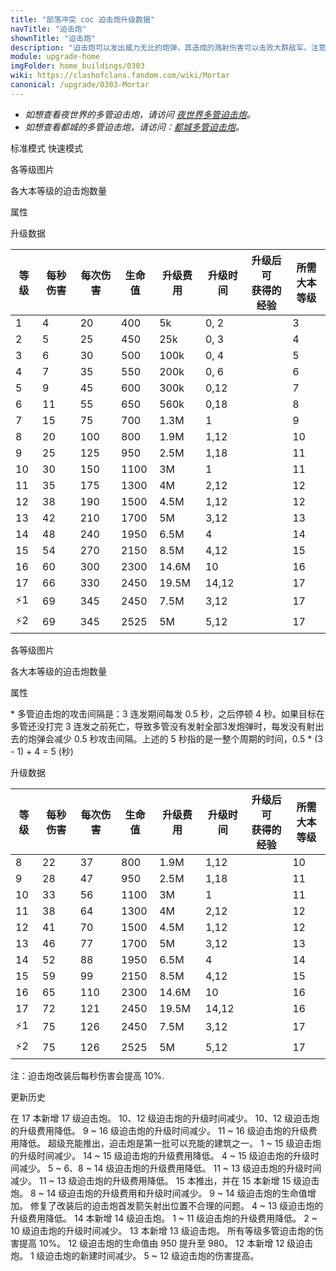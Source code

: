 ```yaml
---
title: "部落冲突 coc 迫击炮升级数据"
navTitle: "迫击炮"
shownTitle: "迫击炮"
description: "迫击炮可以发出威力无比的炮弹，其造成的溅射伤害可以击败大群敌军。注意，要防止敌军过于接近迫击炮！"
module: upgrade-home
imgFolder: home_buildings/0303
wiki: https://clashofclans.fandom.com/wiki/Mortar
canonical: /upgrade/0303-Mortar
---
```


<script setup>
const tableExtraInfoStandardMode = [
    {
        "column": 4,
        "type": "cost",
        "gpClass": "building",
        "icon": "Gold"
    },
    {
        "column": 5,
        "type": "time",
        "gpClass": "building"
    },
    {
        "column": 6,
        "type": "exp",
        "icon": "Exp"
    }
];
const tableExtraInfoFastMode = tableExtraInfoStandardMode;
</script>

- *如想查看夜世界的多管迫击炮，请访问 [夜世界多管迫击炮](/upgrade/1108-Multi-Mortar)。*
- *如想查看都城的多管迫击炮，请访问：[都城多管迫击炮](/upgrade/2206-Multi-Mortar)。*

<SwitchTabs contentClass="cp-unit-items" :stickyTabs="true" :pageTabs="true">
    <SwitchTab tabId="cp-unit-item-0" :activeTab="true">标准模式</SwitchTab>
    <SwitchTab tabId="cp-unit-item-1">快速模式</SwitchTab>
</SwitchTabs>

<!-- ↓↓↓ 标准模式 ↓↓↓ -->
<SwitchTabGroup id="cp-unit-item-0" class="cp-unit-items">
<UnitInfo :folder="$frontmatter.imgFolder" imgSrc="Mortar17_hd.png" imgAlt="迫击炮（标准模式）"
    :description="$frontmatter.description" :isSmallImg="true" />

<SmallTitle>各等级图片</SmallTitle>

<Panel>
    <UnitImgGroup title="未改装" :folder="$frontmatter.imgFolder">
        <UnitImg imgTitle="1 级" imgSrc="Mortar1.png" />
        <UnitImg imgTitle="2 级" imgSrc="Mortar2.png" />
        <UnitImg imgTitle="3 级" imgSrc="Mortar3.png" />
        <UnitImg imgTitle="4 级" imgSrc="Mortar4.png" />
        <UnitImg imgTitle="5 级" imgSrc="Mortar5.png" />
        <UnitImg imgTitle="6 级" imgSrc="Mortar6.png" />
        <UnitImg imgTitle="7 级" imgSrc="Mortar7.png" />
        <UnitImg imgTitle="8 级" imgSrc="Mortar8.png" />
        <UnitImg imgTitle="9 级" imgSrc="Mortar9.png" />
        <UnitImg imgTitle="10 级" imgSrc="Mortar10.png" />
        <UnitImg imgTitle="11 级" imgSrc="Mortar11.png" />
        <UnitImg imgTitle="12 级" imgSrc="Mortar12.png" />
        <UnitImg imgTitle="13 级" imgSrc="Mortar13.png" />
        <UnitImg imgTitle="14 级" imgSrc="Mortar14.png" />
        <UnitImg imgTitle="15 级" imgSrc="Mortar15.png" />
        <UnitImg imgTitle="16 级" imgSrc="Mortar16.png" />
        <UnitImg imgTitle="17 级" imgSrc="Mortar17.png" />
    </UnitImgGroup>
    <UnitImgGroup title="已改装，处于标准模式" :folder="$frontmatter.imgFolder">
        <UnitImg imgTitle="8 级" imgSrc="Mortar8A.png" />
        <UnitImg imgTitle="9 级" imgSrc="Mortar9A.png" />
        <UnitImg imgTitle="10 级" imgSrc="Mortar10A.png" />
        <UnitImg imgTitle="11 级" imgSrc="Mortar11A.png" />
        <UnitImg imgTitle="12 级" imgSrc="Mortar12A.png" />
        <UnitImg imgTitle="13 级" imgSrc="Mortar13A.png" />
        <UnitImg imgTitle="14 级" imgSrc="Mortar14A.png" />
        <UnitImg imgTitle="15 级" imgSrc="Mortar15A.png" />
        <UnitImg imgTitle="16 级" imgSrc="Mortar16A.png" />
        <UnitImg imgTitle="17 级" imgSrc="Mortar17A.png" />
    </UnitImgGroup>
</Panel>

<SmallTitle>各大本等级的迫击炮数量</SmallTitle>

<BuildingNum>
    <BuildingNumRow title="大本等级" num="1 - 2, 3 - 5, 6, 7, 8 - 17" />
    <BuildingNumRow title="建筑数量" num="    0,     1, 2, 3,      4" />
</BuildingNum>

<SmallTitle>属性</SmallTitle>

<UnitProperties>
    <UnitProperty pKey="占地面积" pValue="3×3" />
    <UnitProperty pKey="判定面积" pValue="2×2" :isJudgeSquare="true" />
    <UnitProperty pKey="伤害类型" pValue="范围伤害" />
    <UnitProperty pKey="伤害半径" pValue="1.5 格" />
    <UnitProperty pKey="攻击的目标" pValue="仅地面目标" />
    <UnitProperty pKey="射程" pValue="4 ~ 11 格" />
    <UnitProperty pKey="攻速" pValue="5 秒 1 发 (标准)" />
    <UnitProperty pKey="改装所需迫击炮等级" pValue="8" />
    <UnitProperty pKey="改装所需夜世界迫击炮等级" pValue="8" />
    <UnitProperty pKey="改装数量" pValue="仅限一个" />
    <UnitProperty pKey="改装时间" pValue="14" :isUpgradeTime="true" gpClass="building" />
    <UnitProperty pKey="改装费用" pValue="8M" :isUpgradeCost="true" resourceType="Gold" gpClass="building" />
</UnitProperties>

<SmallTitle>升级数据</SmallTitle>

<UnitTable :tableExtraInfo="tableExtraInfoStandardMode">

| 等级 | 每秒伤害 | 每次伤害 | 生命值 | 升级费用 |  升级时间  |升级后可<br>获得的经验| 所需<br>大本等级 |
| ---- |   ---   |   ---   |   ---  |   ---   |    ---    |        ---          |       ---      |
|   1  |     4   |    20   |   400  |     5k  |   0, 2    |                     |        3       |
|   2  |     5   |    25   |   450  |    25k  |   0, 3    |                     |        4       |
|   3  |     6   |    30   |   500  |   100k  |   0, 4    |                     |        5       |
|   4  |     7   |    35   |   550  |   200k  |   0, 6    |                     |        6       |
|   5  |     9   |    45   |   600  |   300k  |   0,12    |                     |        7       |
|   6  |    11   |    55   |   650  |   560k  |   0,18    |                     |        8       |
|   7  |    15   |    75   |   700  |   1.3M  |   1       |                     |        9       |
|   8  |    20   |   100   |   800  |   1.9M  |   1,12    |                     |       10       |
|   9  |    25   |   125   |   950  |   2.5M  |   1,18    |                     |       11       |
|  10  |    30   |   150   |  1100  |     3M  |   1       |                     |       11       |
|  11  |    35   |   175   |  1300  |     4M  |   2,12    |                     |       12       |
|  12  |    38   |   190   |  1500  |   4.5M  |   1,12    |                     |       12       |
|  13  |    42   |   210   |  1700  |     5M  |   3,12    |                     |       13       |
|  14  |    48   |   240   |  1950  |   6.5M  |   4       |                     |       14       |
|  15  |    54   |   270   |  2150  |   8.5M  |   4,12    |                     |       15       |
|  16  |    60   |   300   |  2300  |  14.6M  |  10       |                     |       16       |
|  17  |    66   |   330   |  2450  |  19.5M  |  14,12    |                     |       17       |
| ⚡1  |    69   |   345   |  2450  |   7.5M  |   3,12    |                     |       17       |
| ⚡2  |    69   |   345   |  2525  |     5M  |   5,12    |                     |       17       |
</UnitTable>
</SwitchTabGroup>

<!-- ↓↓↓ 快速模式 ↓↓↓ -->
<SwitchTabGroup id="cp-unit-item-1" class="cp-unit-items">
<UnitInfo :folder="$frontmatter.imgFolder" imgSrc="Mortar16B.png" imgAlt="迫击炮（快速模式）"
    :description="$frontmatter.description" :isSmallImg="true" />

<SmallTitle>各等级图片</SmallTitle>

<Panel>
    <UnitImgGroup title="已改装，处于连发模式" :folder="$frontmatter.imgFolder">
        <UnitImg imgTitle="8 级" imgSrc="Mortar8B.png" />
        <UnitImg imgTitle="9 级" imgSrc="Mortar9B.png" />
        <UnitImg imgTitle="10 级" imgSrc="Mortar10B.png" />
        <UnitImg imgTitle="11 级" imgSrc="Mortar11B.png" />
        <UnitImg imgTitle="12 级" imgSrc="Mortar12B.png" />
        <UnitImg imgTitle="13 级" imgSrc="Mortar13B.png" />
        <UnitImg imgTitle="14 级" imgSrc="Mortar14B.png" />
        <UnitImg imgTitle="15 级" imgSrc="Mortar15B.png" />
        <UnitImg imgTitle="16 级" imgSrc="Mortar16B.png" />
        <!-- <UnitImg imgTitle="17 级" imgSrc="Mortar17B.png" /> -->
    </UnitImgGroup>
</Panel>

<SmallTitle>各大本等级的迫击炮数量</SmallTitle>

<BuildingNum>
    <BuildingNumRow title="大本等级" num="1 - 2, 3 - 5, 6, 7, 8 - 17" />
    <BuildingNumRow title="建筑数量" num="    0,     1, 2, 3,      4" />
</BuildingNum>

<SmallTitle>属性</SmallTitle>

<UnitProperties>
    <UnitProperty pKey="占地面积" pValue="3×3" />
    <UnitProperty pKey="判定面积" pValue="2×2" :isJudgeSquare="true" />
    <UnitProperty pKey="伤害类型" pValue="范围伤害" />
    <UnitProperty pKey="伤害半径" pValue="1.5 格" />
    <UnitProperty pKey="攻击的目标" pValue="仅地面目标" />
    <UnitProperty pKey="射程" pValue="4 ~ 11 格" />
    <UnitProperty pKey="攻速" pValue="5 秒 3 发 (改装)<sup>*</sup>" />
    <UnitProperty pKey="改装所需迫击炮等级" pValue="8" />
    <UnitProperty pKey="改装所需夜世界迫击炮等级" pValue="8" />
    <UnitProperty pKey="改装数量" pValue="仅限一个" />
    <UnitProperty pKey="改装时间" pValue="14" :isUpgradeTime="true" gpClass="building" />
    <UnitProperty pKey="改装费用" pValue="8M" :isUpgradeCost="true" resourceType="Gold" gpClass="building" />
</UnitProperties>

\* 多管迫击炮的攻击间隔是：3 连发期间每发 0.5 秒，之后停顿 4 秒。如果目标在多管还没打完 3 连发之前死亡，导致多管没有发射全部3发炮弹时，每发没有射出去的炮弹会减少 0.5 秒攻击间隔。上述的 5 秒指的是一整个周期的时间，0.5 * (3 - 1) + 4 = 5 (秒)

<SmallTitle>升级数据</SmallTitle>

<UnitTable :tableExtraInfo="tableExtraInfoFastMode">

| 等级 | 每秒伤害 | 每次伤害 | 生命值 | 升级费用 |  升级时间  |升级后可<br>获得的经验| 所需<br>大本等级 |
| ---- |   ---   |   ---   |   ---  |   ---   |    ---    |        ---          |       ---      |
|   8  |    22   |   37    |   800  |  1.9M   |   1,12    |                     |       10       |
|   9  |    28   |   47    |   950  |  2.5M   |   1,18    |                     |       11       |
|  10  |    33   |   56    |  1100  |    3M   |   1       |                     |       11       |
|  11  |    38   |   64    |  1300  |    4M   |   2,12    |                     |       12       |
|  12  |    41   |   70    |  1500  |  4.5M   |   1,12    |                     |       12       |
|  13  |    46   |   77    |  1700  |    5M   |   3,12    |                     |       13       |
|  14  |    52   |   88    |  1950  |  6.5M   |   4       |                     |       14       |
|  15  |    59   |   99    |  2150  |  8.5M   |   4,12    |                     |       15       |
|  16  |    65   |  110    |  2300  | 14.6M   |  10       |                     |       16       |
|  17  |    72   |  121    |  2450  | 19.5M   |  14,12    |                     |       16       |
| ⚡1  |    75   |   126   |  2450  |   7.5M  |   3,12    |                     |       17       |
| ⚡2  |    75   |   126   |  2525  |     5M  |   5,12    |                     |       17       |
</UnitTable>
</SwitchTabGroup>

<!-- ↓↓↓ 公共部分 ↓↓↓ -->
注：迫击炮改装后每秒伤害会提高 10%.

<SmallTitle>更新历史</SmallTitle>

<Timeline>
    <TimelineItem date="2025/02/10">
        <TimelineRow>在 17 本新增 17 级迫击炮。</TimelineRow>
        <TimelineRow>10、12 级迫击炮的升级时间减少。</TimelineRow>
        <TimelineRow>10、12 级迫击炮的升级费用降低。</TimelineRow>
    </TimelineItem>
    <TimelineItem date="2024/11/25">
        <TimelineRow>9 ~ 16 级迫击炮的升级时间减少。</TimelineRow>
        <TimelineRow>11 ~ 16 级迫击炮的升级费用降低。</TimelineRow>
    </TimelineItem>
    <TimelineItem date="2024/09/09">
        <TimelineRow>超级充能推出，迫击炮是第一批可以充能的建筑之一。</TimelineRow>
    </TimelineItem>
    <TimelineItem date="2024/06/18">
        <TimelineRow>1 ~ 15 级迫击炮的升级时间减少。</TimelineRow>
        <TimelineRow>14 ~ 15 级迫击炮的升级费用降低。</TimelineRow>
    </TimelineItem>
    <TimelineItem date="2023/12/12">
        <TimelineRow>4 ~ 15 级迫击炮的升级时间减少。</TimelineRow>
        <TimelineRow>5 ~ 6、8 ~ 14 级迫击炮的升级费用降低。</TimelineRow>
    </TimelineItem>
    <TimelineItem date="2023/06/12">
        <TimelineRow>11 ~ 13 级迫击炮的升级时间减少。</TimelineRow>
        <TimelineRow>11 ~ 13 级迫击炮的升级费用降低。</TimelineRow>
    </TimelineItem>
    <TimelineItem date="2022/10/10">
        <TimelineRow>15 本推出，并在 15 本新增 15 级迫击炮。</TimelineRow>
        <TimelineRow>8 ~ 14 级迫击炮的升级费用和升级时间减少。</TimelineRow>
    </TimelineItem>
    <TimelineItem date="2022/06/27">
        <TimelineRow>9 ~ 14 级迫击炮的生命值增加。</TimelineRow>
    </TimelineItem>
    <TimelineItem date="2022/01/20">
        <TimelineRow>修复了改装后的迫击炮首发箭矢射出位置不合理的问题。</TimelineRow>
    </TimelineItem>
    <TimelineItem date="2021/12/09">
        <TimelineRow>4 ~ 13 级迫击炮的升级费用降低。</TimelineRow>
    </TimelineItem>
        <TimelineItem date="2021/09/27">
        <TimelineRow>14 本新增 14 级迫击炮。</TimelineRow>
    </TimelineItem>
    <TimelineItem date="2021/04/12">
        <TimelineRow>1 ~ 11 级迫击炮的升级费用降低。</TimelineRow>
        <TimelineRow>2 ~ 10 级迫击炮的升级时间减少。</TimelineRow>
    </TimelineItem>
    <TimelineItem date="2020/03/30">
        <TimelineRow>13 本新增 13 级迫击炮。</TimelineRow>
    </TimelineItem>
    <TimelineItem date="2019/12/09">
        <TimelineRow>所有等级多管迫击炮的伤害提高 10%。</TimelineRow>
    </TimelineItem>
    <TimelineItem date="2019/09/11">
        <TimelineRow>12 级迫击炮的生命值由 950 提升至 980。</TimelineRow>
    </TimelineItem>
    <TimelineItem date="2019/06/18">
        <TimelineRow>12 本新增 12 级迫击炮。</TimelineRow>
    </TimelineItem>
        <TimelineItem date="2019/04/02">
        <TimelineRow>1 级迫击炮的新建时间减少。</TimelineRow>
    </TimelineItem>
        <TimelineItem date="2019/02/22">
        <TimelineRow>5 ~ 12 级迫击炮的伤害提高。</TimelineRow>
    </TimelineItem>
    <TimelineItem :historyBottom="true" />
</Timeline>